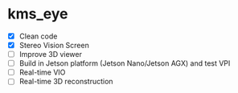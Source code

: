 # kms_eye

- [x] Clean code
- [x] Stereo Vision Screen
- [ ] Improve 3D viewer
- [ ] Build in Jetson platform (Jetson Nano/Jetson AGX) and test VPI 
- [ ] Real-time VIO
- [ ] Real-time 3D reconstruction
